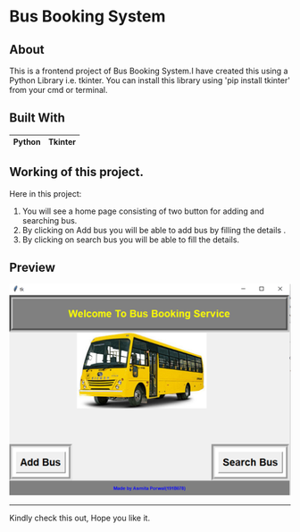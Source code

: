 # Bus Booking System

## About
This is a frontend project of Bus Booking System.I have created this using a Python Library i.e. tkinter. You can install this library using 'pip install tkinter' from your cmd or terminal.

## Built With
|Python|Tkinter|
|---|---|

## Working of this project.
Here in this project:
 1. You will see a home page consisting of two button for adding and searching bus.
 2. By clicking on Add bus you will be able to add bus by filling the details .
 3. By clicking on search bus you will be able to fill the details.
 
## Preview
![image](https://github.com/asmitaporwal/Bus-Booking-System/blob/master/Home.png) 

---
Kindly check this out, Hope you like it.
